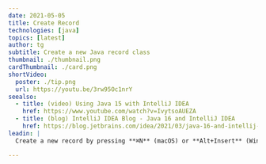 ```yaml
---
date: 2021-05-05
title: Create Record
technologies: [java]
topics: [latest]
author: tg
subtitle: Create a new Java record class
thumbnail: ./thumbnail.png
cardThumbnail: ./card.png
shortVideo:
  poster: ./tip.png
  url: https://youtu.be/3rw95Oc1nrY
seealso:
  - title: (video) Using Java 15 with IntelliJ IDEA
    href: https://www.youtube.com/watch?v=IvytsoAUEZA
  - title: (blog) IntelliJ IDEA Blog - Java 16 and IntelliJ IDEA
    href: https://blog.jetbrains.com/idea/2021/03/java-16-and-intellij-idea/
leadin: |
  Create a new record by pressing **⌘N** (macOS) or **Alt+Insert** (Windows/Linux) on the Project Window. From the "New Java Class" dialog, type the name of the record and select the "Record" type.

---
```

